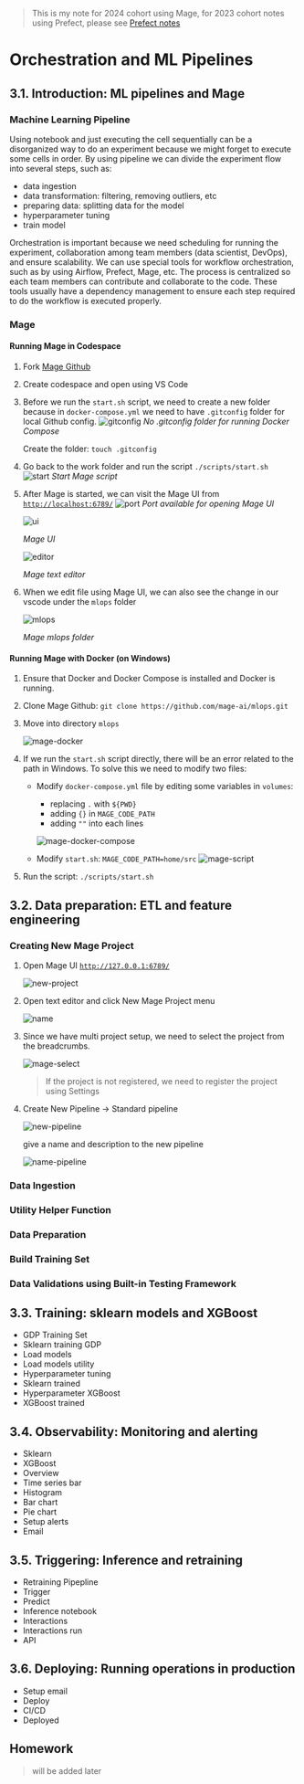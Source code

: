 > This is my note for 2024 cohort using Mage, for 2023 cohort notes using Prefect, please see [Prefect notes](prefect.md)

# Orchestration and ML Pipelines
## 3.1. Introduction: ML pipelines and Mage
### Machine Learning Pipeline
Using notebook and just executing the cell sequentially can be a disorganized way to do an experiment because we might forget to execute some cells in order. By using pipeline we can divide the experiment flow into several steps, such as:
- data ingestion
- data transformation: filtering, removing outliers, etc
- preparing data: splitting data for the model
- hyperparameter tuning
- train model 

Orchestration is important because we need scheduling for running the experiment, collaboration among team members (data scientist, DevOps), and ensure scalability. We can use special tools for workflow orchestration, such as by using Airflow, Prefect, Mage, etc. The process is centralized so each team members can contribute and collaborate to the code. These tools usually have a dependency management to ensure each step required to do the workflow is executed properly.

### Mage
#### Running Mage in Codespace
1. Fork [Mage Github](https://github.com/mage-ai/mlops)
2. Create codespace and open using VS Code
3. Before we run the `start.sh` script, we need to create a new folder because in `docker-compose.yml` we need to have `.gitconfig` folder for local Github config.
![gitconfig](assets/mage-gitconfig.png)
*No .gitconfig folder for running Docker Compose*

    Create the folder: `touch .gitconfig`
4. Go back to the work folder and run the script `./scripts/start.sh `
![start](assets/mage-start.png)
*Start Mage script*
5. After Mage is started, we can visit the Mage UI from [`http://localhost:6789/`](http://localhost:6789/)
![port](assets/mage-port.png)
*Port available for opening Mage UI*

    ![ui](assets/mage-ui.png)
    
    *Mage UI*

    ![editor](assets/mage-editor.png)
    
    *Mage text editor*

6. When we edit file using Mage UI, we can also see the change in our vscode under the `mlops` folder

    ![mlops](assets/mage-mlops.png)

    *Mage mlops folder*

#### Running Mage with Docker (on Windows)
1. Ensure that Docker and Docker Compose is installed and Docker is running.
2. Clone Mage Github: `git clone https://github.com/mage-ai/mlops.git`
3. Move into directory `mlops`

    ![mage-docker](assets/mage-docker.png)
4. If we run the `start.sh` script directly, there will be an error related to the path in Windows. To solve this we need to modify two files:
    - Modify `docker-compose.yml` file by editing some variables in `volumes`:
        - replacing `.` with `${PWD}`
        - adding `{}` in `MAGE_CODE_PATH`
        - adding `""` into each lines

        ![mage-docker-compose](assets/mage-docker-compose.png)
    - Modify `start.sh`:  `MAGE_CODE_PATH=home/src`
    ![mage-script](assets/mage-script.png)
5. Run the script: `./scripts/start.sh `

## 3.2. Data preparation: ETL and feature engineering
### Creating New Mage Project
1. Open Mage UI [`http://127.0.0.1:6789/`](http://127.0.0.1:6789/)

    ![new-project](assets/mage-new-project.png)
2. Open text editor and click New Mage Project menu

    ![name](assets/mage-name.png)
3. Since we have multi project setup, we need to select the project from the breadcrumbs. 

    ![mage-select](assets/mage-select-project.png)
    > If the project is not registered, we need to register the project using Settings
4. Create New Pipeline -> Standard pipeline

    ![new-pipeline](assets/mage-new-pipeline.png)
    
    give a name and description to the new pipeline

    ![name-pipeline](assets/mage-name-pipeline.png)
### Data Ingestion

### Utility Helper Function

### Data Preparation

### Build Training Set

### Data Validations using Built-in Testing Framework

## 3.3. Training: sklearn models and XGBoost
- GDP Training Set
- Sklearn training GDP
- Load models
- Load models utility
- Hyperparameter tuning
- Sklearn trained
- Hyperparameter XGBoost
- XGBoost trained

## 3.4. Observability: Monitoring and alerting
- Sklearn
- XGBoost
- Overview
- Time series bar
- Histogram
- Bar chart
- Pie chart
- Setup alerts
- Email

## 3.5. Triggering: Inference and retraining
- Retraining Pipepline
- Trigger
- Predict
- Inference notebook
- Interactions
- Interactions run
- API

## 3.6. Deploying: Running operations in production
- Setup email
- Deploy
- CI/CD
- Deployed

## Homework
> will be added later


